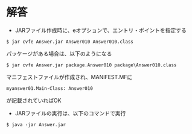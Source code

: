 # 解答

* JARファイル作成時に、eオプションで、エントリ・ポイントを指定する

```
$ jar cvfe Answer.jar Answer010 Answer010.class
```

パッケージがある場合は、以下のようになる

```
$ jar cvfe Answer.jar package.Answer010 package\Answer010.class
```

マニフェストファイルが作成され、MANIFEST.MFに

```
myanswer01.Main-Class: Answer010
```

が記載されていればOK

* JARファイルの実行は、以下のコマンドで実行

```
$ java -jar Answer.jar
```
